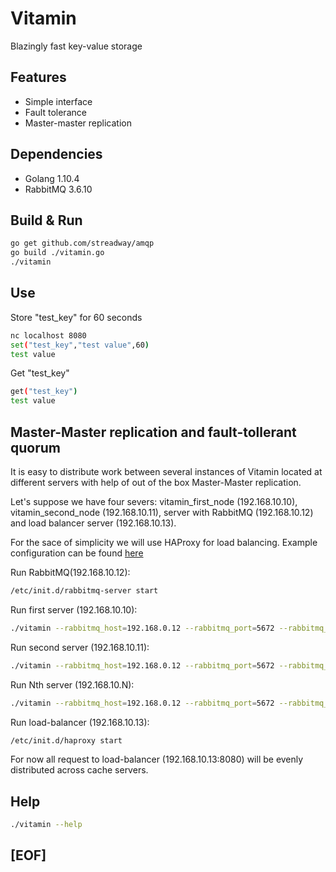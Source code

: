 # Vitamin

Blazingly fast key-value storage

## Features

- Simple interface
- Fault tolerance
- Master-master replication

## Dependencies

- Golang 1.10.4
- RabbitMQ 3.6.10

## Build & Run

```bash
go get github.com/streadway/amqp
go build ./vitamin.go
./vitamin
```
## Use

Store "test_key" for 60 seconds

```bash
nc localhost 8080
set("test_key","test value",60) 
test value
```
Get "test_key"

```bash
get("test_key")
test value
```

## Master-Master replication and fault-tollerant quorum

It is easy to distribute work between several instances of Vitamin located at different servers with help of out of the box Master-Master replication.

Let's suppose we have four severs: vitamin_first_node (192.168.10.10), vitamin_second_node (192.168.10.11), server with RabbitMQ (192.168.10.12) and load balancer server (192.168.10.13).

For the sace of simplicity we will use HAProxy for load balancing.  Example configuration can be found [here](https://github.com/ksukhorukov/Vitamin/blob/master/haproxy/haproxy.cfg)

Run RabbitMQ(192.168.10.12):

```bash
/etc/init.d/rabbitmq-server start
```

Run first server (192.168.10.10):

```bash
./vitamin --rabbitmq_host=192.168.0.12 --rabbitmq_port=5672 --rabbitmq_user=guest --rabbitmq_password=guest --rabbitmq_exchange=vitamin
```

Run second server (192.168.10.11):

```bash
./vitamin --rabbitmq_host=192.168.0.12 --rabbitmq_port=5672 --rabbitmq_user=guest --rabbitmq_password=guest --rabbitmq_exchange=vitamin
```

Run Nth server (192.168.10.N):

```bash
./vitamin --rabbitmq_host=192.168.0.12 --rabbitmq_port=5672 --rabbitmq_user=guest --rabbitmq_password=guest --rabbitmq_exchange=vitamin
```

Run load-balancer (192.168.10.13):

```bash
/etc/init.d/haproxy start
```

For now all request to load-balancer (192.168.10.13:8080) will be evenly distributed across cache servers.

## Help

```bash
./vitamin --help
```

## [EOF]
